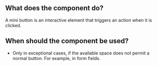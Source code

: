 
## What does the component do?
A mini button is an interactive element that triggers an action when it is clicked.

## When should the component be used?
* Only in exceptional cases, if the available space does not permit a normal button. For example, in form fields.